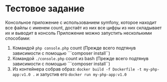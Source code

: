 # Тестовое задание
Консольное приложение с использованием symfony, которое находит все файлы с именем count, достаёт из них все цифры из них складывает их и выводит в консоль 
Приложение можно запустить несколькими способами: 
1. Командой ```php console.php``` count (Прежде всего подтянув зависимости с помощью ```composer install``)
2. Командой ```./console.php``` count из bash (Прежде всего подтянув зависимости с помощью ```composer install``)
3. Из контейнера собрав образ: ```docker build -f Dockerfile -t my-php-app:v1.0 .``` и запустив его ```docker run my-php-app:v1.0```